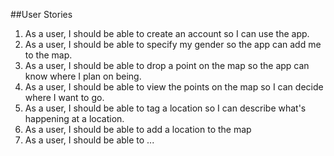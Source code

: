 ##User Stories

1. As a user, I should be able to create an account so I can use the app.
2. As a user, I should be able to specify my gender so the app can add me to the map.
3. As a user, I should be able to drop a point on the map so the app can know where I plan on being.
4. As a user, I should be able to view the points on the map so I can decide where I want to go.
5. As a user, I should be able to tag a location so I can describe what's happening at a location.
6. As a user, I should be able to add a location to the map
7. As a user, I should be able to ...
